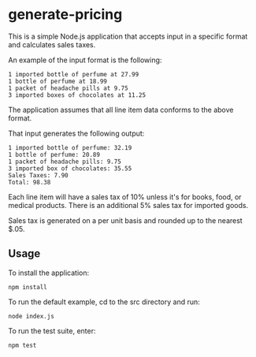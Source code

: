 # generate-pricing

This is a simple Node.js application that accepts input in a specific format and calculates sales taxes.

An example of the input format is the following:

```
1 imported bottle of perfume at 27.99
1 bottle of perfume at 18.99
1 packet of headache pills at 9.75
3 imported boxes of chocolates at 11.25
```
The application assumes that all line item data conforms to the above format.

That input generates the following output:

```
1 imported bottle of perfume: 32.19
1 bottle of perfume: 20.89
1 packet of headache pills: 9.75
3 imported box of chocolates: 35.55
Sales Taxes: 7.90
Total: 98.38
```

Each line item will have a sales tax of 10% unless it's for books, food, or medical products. There is an additional 5% sales tax for imported goods.

Sales tax is generated on a per unit basis and rounded up to the nearest $.05.

## Usage

To install the application:

```npm install```

To run the default example, cd to the src directory and run:

```node index.js```

To run the test suite, enter:

```npm test```
